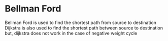 # Bellman Ford 
Bellman Ford is used to find the shortest path from source to destination
Dijkstra is also used to find the shortest path between source to destination but, dijkstra does not work in the case of negative weight cycle
